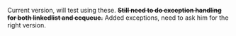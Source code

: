 Current version, will test using these. ~~**Still need to do exception handling for both linkedlist and ccqueue.**~~ Added exceptions, need to ask him for the right version.
